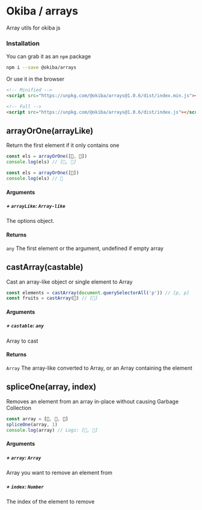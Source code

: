 

# Okiba / arrays
Array utils for okiba js




### Installation

You can grab it as an `npm` package 
```bash
npm i --save @okiba/arrays
```

Or use it in the browser
```html
<!-- Minified -->
<script src="https://unpkg.com/@okiba/arrays@1.0.6/dist/index.min.js"></script>

<!-- Full -->
<script src="https://unpkg.com/@okiba/arrays@1.0.6/dist/index.js"></script>
```




## arrayOrOne(arrayLike)


Return the first element if it only contains one






```javascript
const els = arrayOrOne([🍏, 🍌])
console.log(els) // [🍏, 🍌]

const els = arrayOrOne([🍏])
console.log(els) // 🍏
```




#### Arguments


##### + `arrayLike`: `Array-like`

The options object.





#### Returns

`any` The first element or the argument, undefined if empty array
## castArray(castable)


Cast an array-like object or single element to Array






```javascript
const elements = castArray(document.querySelectorAll('p')) // [p, p]
const fruits = castArray(🍒) // [🍒]
```




#### Arguments


##### + `castable`: `any`

Array to cast





#### Returns

`Array` The array-like converted to Array, or an Array containing the element
## spliceOne(array, index)


Removes an element from an array in-place without causing Garbage Collection






```javascript
const array = [🍎, 🍐, 🍌]
spliceOne(array, 1)
console.log(array) // Logs: [🍎, 🍌]
```




#### Arguments


##### + `array`: `Array`

Array you want to remove an element from


##### + `index`: `Number`

The index of the element to remove




